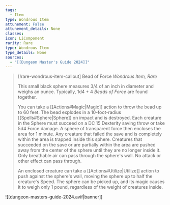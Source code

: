 ```yaml
---
tags:
  - Item
type: Wondrous Item
attunement: False
attunement_details: None
classes:
icon: LiComponent
rarity: Rare
type: Wondrous Item
type_details: None
sources: 
  - "[[Dungeon Master's Guide 2024]]"
---
```

>[!rare-wondrous-item-callout] Bead of Force
>_Wondrous Item, Rare_
>
>This small black sphere measures 3/4 of an inch in diameter and weighs an ounce. Typically, 1d4 + 4 _Beads of Force_ are found together.
>
>You can take a [[Actions#Magic\|Magic]] action to throw the bead up to 60 feet. The bead explodes in a 10-foot-radius [[Spells#Sphere\|Sphere]] on impact and is destroyed. Each creature in the Sphere must succeed on a DC 15 Dexterity saving throw or take 5d4 Force damage. A sphere of transparent force then encloses the area for 1 minute. Any creature that failed the save and is completely within the area is trapped inside this sphere. Creatures that succeeded on the save or are partially within the area are pushed away from the center of the sphere until they are no longer inside it. Only breathable air can pass through the sphere's wall. No attack or other effect can pass through.
>
>An enclosed creature can take a [[Actions#Utilize\|Utilize]] action to push against the sphere's wall, moving the sphere up to half the creature's Speed. The sphere can be picked up, and its magic causes it to weigh only 1 pound, regardless of the weight of creatures inside.
>


![[dungeon-masters-guide-2024.avif|banner]]